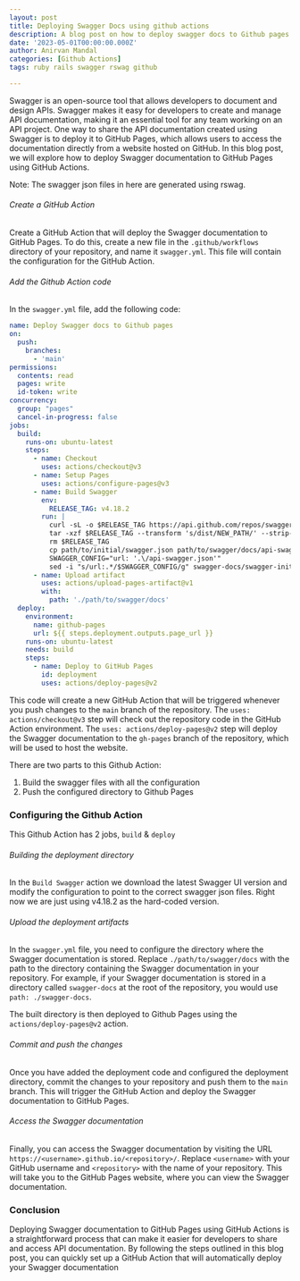 ```yaml
---
layout: post
title: Deploying Swagger Docs using github actions
description: A blog post on how to deploy swagger docs to Github pages via Github actions
date: '2023-05-01T00:00:00.000Z'
author: Anirvan Mandal
categories: [Github Actions]
tags: ruby rails swagger rswag github

---
```


Swagger is an open-source tool that allows developers to document and design APIs.
Swagger makes it easy for developers to create and manage API documentation, making it an essential tool for any team working on an API project.
One way to share the API documentation created using Swagger is to deploy it to GitHub Pages, which allows users to access the documentation directly from a website hosted on GitHub.
In this blog post, we will explore how to deploy Swagger documentation to GitHub Pages using GitHub Actions.

Note: The swagger json files in here are generated using rswag. 

###### Create a GitHub Action

Create a GitHub Action that will deploy the Swagger documentation to GitHub Pages.
To do this, create a new file in the `.github/workflows` directory of your repository, and name it `swagger.yml`.
This file will contain the configuration for the GitHub Action.

###### Add the Github Action code

In the `swagger.yml` file, add the following code:

```yaml
name: Deploy Swagger docs to Github pages
on:
  push:
    branches:
      - 'main'
permissions:
  contents: read
  pages: write
  id-token: write
concurrency:
  group: "pages"
  cancel-in-progress: false
jobs:
  build:
    runs-on: ubuntu-latest
    steps:
      - name: Checkout
        uses: actions/checkout@v3
      - name: Setup Pages
        uses: actions/configure-pages@v3
      - name: Build Swagger
        env:
          RELEASE_TAG: v4.18.2
        run: |
          curl -sL -o $RELEASE_TAG https://api.github.com/repos/swagger-api/swagger-ui/tarball/$RELEASE_TAG
          tar -xzf $RELEASE_TAG --transform 's/dist/NEW_PATH/' --strip-components=1 $(tar -tzf $RELEASE_TAG | head -1 | cut -f1 -d"/")/dist
          rm $RELEASE_TAG
          cp path/to/initial/swagger.json path/to/swagger/docs/api-swagger.json 
          SWAGGER_CONFIG="url: '.\/api-swagger.json'"
          sed -i "s/url:.*/$SWAGGER_CONFIG/g" swagger-docs/swagger-initializer.js
      - name: Upload artifact
        uses: actions/upload-pages-artifact@v1
        with:
          path: './path/to/swagger/docs'
  deploy:
    environment:
      name: github-pages
      url: ${{ steps.deployment.outputs.page_url }}
    runs-on: ubuntu-latest
    needs: build
    steps:
      - name: Deploy to GitHub Pages
        id: deployment
        uses: actions/deploy-pages@v2
```

This code will create a new GitHub Action that will be triggered whenever you push changes to the `main` branch of the repository.
The `uses: actions/checkout@v3` step will check out the repository code in the GitHub Action environment.
The `uses: actions/deploy-pages@v2` step will deploy the Swagger documentation to the `gh-pages` branch of the repository, which will be used to host the website.

There are two parts to this Github Action:

1. Build the swagger files with all the configuration
2. Push the configured directory to Github Pages


### Configuring the Github Action

This Github Action has 2 jobs, `build` & `deploy`

###### Building the deployment directory

In the `Build Swagger` action we download the latest Swagger UI version and modify the configuration to point to the correct swagger json files.
Right now we are just using v4.18.2 as the hard-coded version.

###### Upload the deployment artifacts

In the `swagger.yml` file, you need to configure the directory where the Swagger documentation is stored.
Replace `./path/to/swagger/docs` with the path to the directory containing the Swagger documentation in your repository.
For example, if your Swagger documentation is stored in a directory called `swagger-docs` at the root of the repository, you would use `path: ./swagger-docs`.

The built directory is then deployed to Github Pages using the `actions/deploy-pages@v2` action.

###### Commit and push the changes

Once you have added the deployment code and configured the deployment directory, commit the changes to your repository and push them to the `main` branch.
This will trigger the GitHub Action and deploy the Swagger documentation to GitHub Pages.

###### Access the Swagger documentation

Finally, you can access the Swagger documentation by visiting the URL `https://<username>.github.io/<repository>/`.
Replace `<username>` with your GitHub username and `<repository>` with the name of your repository.
This will take you to the GitHub Pages website, where you can view the Swagger documentation.

### Conclusion

Deploying Swagger documentation to GitHub Pages using GitHub Actions is a straightforward process that can make it easier for developers to share and access API documentation.
By following the steps outlined in this blog post, you can quickly set up a GitHub Action that will automatically deploy your Swagger documentation